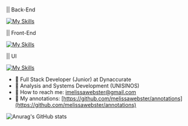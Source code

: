 ### 

|| Back-End <p></p>
[![My Skills](https://skills.thijs.gg/icons?i=python,django,fastapi,postgresql)](https://skills.thijs.gg) <br>

|| Front-End <p></p>
[![My Skills](https://skills.thijs.gg/icons?i=javascript,typescript,react,next)](https://skills.thijs.gg) <br>

|| UI <p></p>
[![My Skills](https://skills.thijs.gg/icons?i=figma)](https://skills.thijs.gg) <br>

- 📝 Full Stack Developer (Junior) at Dynaccurate
- 📝 Analysis and Systems Development (UNISINOS)
- 📝 How to reach me: imelissawebster@gmail.com
- 📝 My annotations: [https://github.com/melissawebster/annotations](https://github.com/melissawebster/annotations)

![Anurag's GitHub stats](https://github-readme-stats.vercel.app/api?username=melissawebster&show_icons=true&theme=prussian)<p></p>


